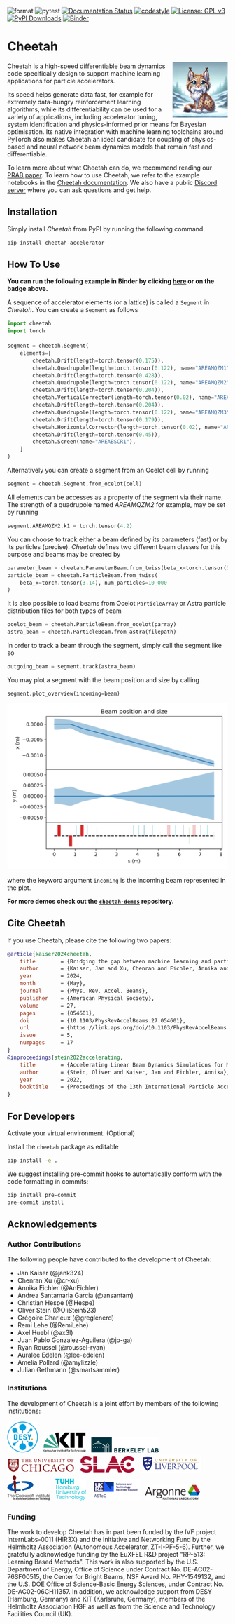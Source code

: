 ![format](https://github.com/desy-ml/cheetah/actions/workflows/format.yaml/badge.svg)
![pytest](https://github.com/desy-ml/cheetah/actions/workflows/pytest.yaml/badge.svg)
[![Documentation Status](https://readthedocs.org/projects/cheetah-accelerator/badge/?version=latest)](https://cheetah-accelerator.readthedocs.io/en/latest/?badge=latest)
[![codestyle](https://img.shields.io/badge/code%20style-black-000000.svg)](https://github.com/psf/black)
[![License: GPL v3](https://img.shields.io/badge/License-GPLv3-blue.svg)](https://www.gnu.org/licenses/gpl-3.0)
[![PyPI Downloads](https://img.shields.io/pypi/dm/cheetah-accelerator)](https://pypi.org/project/cheetah-accelerator)
[![Binder](https://mybinder.org/badge_logo.svg)](https://mybinder.org/v2/gh/desy-ml/cheetah.git/HEAD?urlpath=%2Fdoc%2Ftree%2Fdocs%2Fexamples%2Fsimple.ipynb)

<!-- [![coverage report](https://gitlab.com/araffin/stable-baselines3/badges/master/coverage.svg)](https://gitlab.com/araffin/stable-baselines3/-/commits/master) -->

# Cheetah

<img src="https://github.com/desy-ml/cheetah/raw/master/images/logo.png" align="right" width="25%"/>

Cheetah is a high-speed differentiable beam dynamics code specifically design to support machine learning applications for particle accelerators.

Its speed helps generate data fast, for example for extremely data-hungry reinforcement learning algorithms, while its differentiability can be used for a variety of applications, including accelerator tuning, system identification and physics-informed prior means for Bayesian optimisation. Its native integration with machine learning toolchains around PyTorch also makes Cheetah an ideal candidate for coupling of physics-based and neural network beam dynamics models that remain fast and differentiable.

To learn more about what Cheetah can do, we recommend reading our [PRAB paper](https://doi.org/10.1103/PhysRevAccelBeams.27.054601). To learn how to use Cheetah, we refer to the example notebooks in the [Cheetah documentation](https://cheetah-accelerator.readthedocs.io/). We also have a public [Discord server](https://discord.gg/7k7kzSDwpn) where you can ask questions and get help.

## Installation

Simply install _Cheetah_ from PyPI by running the following command.

```bash
pip install cheetah-accelerator
```

## How To Use

**You can run the following example in Binder by clicking [here](https://mybinder.org/v2/gh/desy-ml/cheetah.git/HEAD?urlpath=%2Fdoc%2Ftree%2Fdocs%2Fexamples%2Fsimple.ipynb) or on the badge above.**

A sequence of accelerator elements (or a lattice) is called a `Segment` in _Cheetah_. You can create a `Segment` as follows

```python
import cheetah
import torch

segment = cheetah.Segment(
    elements=[
        cheetah.Drift(length=torch.tensor(0.175)),
        cheetah.Quadrupole(length=torch.tensor(0.122), name="AREAMQZM1"),
        cheetah.Drift(length=torch.tensor(0.428)),
        cheetah.Quadrupole(length=torch.tensor(0.122), name="AREAMQZM2"),
        cheetah.Drift(length=torch.tensor(0.204)),
        cheetah.VerticalCorrector(length=torch.tensor(0.02), name="AREAMCVM1"),
        cheetah.Drift(length=torch.tensor(0.204)),
        cheetah.Quadrupole(length=torch.tensor(0.122), name="AREAMQZM3"),
        cheetah.Drift(length=torch.tensor(0.179)),
        cheetah.HorizontalCorrector(length=torch.tensor(0.02), name="AREAMCHM1"),
        cheetah.Drift(length=torch.tensor(0.45)),
        cheetah.Screen(name="AREABSCR1"),
    ]
)
```

Alternatively you can create a segment from an Ocelot cell by running

```python
segment = cheetah.Segment.from_ocelot(cell)
```

All elements can be accesses as a property of the segment via their name. The strength of a quadrupole named _AREAMQZM2_ for example, may be set by running

```python
segment.AREAMQZM2.k1 = torch.tensor(4.2)
```

You can choose to track either a beam defined by its parameters (fast) or by its particles (precise). _Cheetah_ defines two different beam classes for this purpose and beams may be created by

```python
parameter_beam = cheetah.ParameterBeam.from_twiss(beta_x=torch.tensor(3.14))
particle_beam = cheetah.ParticleBeam.from_twiss(
    beta_x=torch.tensor(3.14), num_particles=10_000
)
```

It is also possible to load beams from Ocelot `ParticleArray` or Astra particle distribution files for both types of beam

```python
ocelot_beam = cheetah.ParticleBeam.from_ocelot(parray)
astra_beam = cheetah.ParticleBeam.from_astra(filepath)
```

In order to track a beam through the segment, simply call the segment like so

```python
outgoing_beam = segment.track(astra_beam)
```

You may plot a segment with the beam position and size by calling

```python
segment.plot_overview(incoming=beam)
```

![Overview Plot](https://github.com/desy-ml/cheetah/raw/master/images/readme_overview_plot.png)

where the keyword argument `incoming` is the incoming beam represented in the plot.

**For more demos check out the [`cheetah-demos`](https://github.com/desy-ml/cheetah-demos) repository.**

## Cite Cheetah

If you use Cheetah, please cite the following two papers:

```bibtex
@article{kaiser2024cheetah,
    title        = {Bridging the gap between machine learning and particle accelerator physics with high-speed, differentiable simulations},
    author       = {Kaiser, Jan and Xu, Chenran and Eichler, Annika and Santamaria Garcia, Andrea},
    year         = 2024,
    month        = {May},
    journal      = {Phys. Rev. Accel. Beams},
    publisher    = {American Physical Society},
    volume       = 27,
    pages        = {054601},
    doi          = {10.1103/PhysRevAccelBeams.27.054601},
    url          = {https://link.aps.org/doi/10.1103/PhysRevAccelBeams.27.054601},
    issue        = 5,
    numpages     = 17
}
@inproceedings{stein2022accelerating,
    title        = {Accelerating Linear Beam Dynamics Simulations for Machine Learning Applications},
    author       = {Stein, Oliver and Kaiser, Jan and Eichler, Annika},
    year         = 2022,
    booktitle    = {Proceedings of the 13th International Particle Accelerator Conference}
}
```

## For Developers

Activate your virtual environment. (Optional)

Install the `cheetah` package as editable

```sh
pip install -e .
```

We suggest installing pre-commit hooks to automatically conform with the code formatting in commits:

```sh
pip install pre-commit
pre-commit install
```

## Acknowledgements

### Author Contributions

The following people have contributed to the development of Cheetah:

- Jan Kaiser (@jank324)
- Chenran Xu (@cr-xu)
- Annika Eichler (@AnEichler)
- Andrea Santamaria Garcia (@ansantam)
- Christian Hespe (@Hespe)
- Oliver Stein (@OliStein523)
- Grégoire Charleux (@greglenerd)
- Remi Lehe (@RemiLehe)
- Axel Huebl (@ax3l)
- Juan Pablo Gonzalez-Aguilera (@jp-ga)
- Ryan Roussel (@roussel-ryan)
- Auralee Edelen (@lee-edelen)
- Amelia Pollard (@amylizzle)
- Julian Gethmann (@smartsammler)

### Institutions

The development of Cheetah is a joint effort by members of the following institutions:

<img src="https://github.com/desy-ml/cheetah/raw/master/images/desy.png" alt="DESY" style="width: 5em;" vspace="2em"/>&nbsp;&nbsp;
<img src="https://github.com/desy-ml/cheetah/raw/master/images/kit.png" alt="KIT" style="width: 7em;" vspace="2em"/>&nbsp;&nbsp;
<img src="https://github.com/desy-ml/cheetah/raw/master/images/lbnl.png" alt="LBNL" style="width: 11em;" vspace="2em"/>&nbsp;&nbsp;
<img src="https://github.com/desy-ml/cheetah/raw/master/images/university_of_chicago.png" alt="University of Chicago" style="width: 11em;" vspace="2em"/>&nbsp;&nbsp;
<img src="https://github.com/desy-ml/cheetah/raw/master/images/slac.png" alt="SLAC" style="width: 9em;" vspace="2em"/>&nbsp;&nbsp;
<img src="https://github.com/desy-ml/cheetah/raw/master/images/university_of_liverpool.png" alt="University of Liverpool" style="width: 10em;" vspace="2em"/>&nbsp;&nbsp;
<img src="https://github.com/desy-ml/cheetah/raw/master/images/cockcroft.png" alt="Cockcroft Institute" style="width: 7em;" vspace="2em"/>&nbsp;&nbsp;
<img src="https://github.com/desy-ml/cheetah/raw/master/images/tuhh.png" alt="Hamburg University of Technology" style="width: 5em;" vspace="2em"/>&nbsp;&nbsp;
<img src="https://github.com/desy-ml/cheetah/raw/master/images/stfc_ukri.png" alt="Science and Technology Facilities Council" style="width: 8em;" vspace="2em"/>&nbsp;&nbsp;
<img src="https://github.com/desy-ml/cheetah/raw/master/images/argonne.png" alt="Argonne National Laboratory" style="width: 9em;" vspace="2em"/>

### Funding

The work to develop Cheetah has in part been funded by the IVF project InternLabs-0011 (HIR3X) and the Initiative and Networking Fund by the Helmholtz Association (Autonomous Accelerator, ZT-I-PF-5-6).
Further, we gratefully acknowledge funding by the EuXFEL R&D project "RP-513: Learning Based Methods".
This work is also supported by the U.S. Department of Energy, Office of Science under Contract No. DE-AC02-76SF00515, the Center for Bright Beams, NSF Award No. PHY-1549132, and the U.S. DOE Office of Science-Basic Energy Sciences, under Contract No. DE-AC02-06CH11357.
In addition, we acknowledge support from DESY (Hamburg, Germany) and KIT (Karlsruhe, Germany), members of the Helmholtz Association HGF as well as from the Science and Technology Facilities Council (UK).
